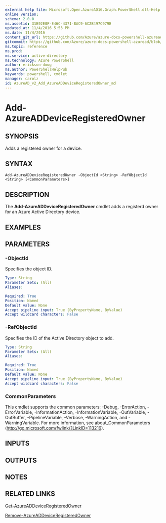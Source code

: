 ```yaml
---
external help file: Microsoft.Open.AzureAD16.Graph.PowerShell.dll-Help.xml
online version: 
schema: 2.0.0
ms.assetid: 31B92E0F-E46C-4371-8AC9-6C2B497C979B
updated_at: 11/4/2016 5:53 PM
ms.date: 11/4/2016
content_git_url: https://github.com/Azure/azure-docs-powershell-azuread/blob/live/Azure%20AD%20Cmdlets/AzureAD/v2/Add-AzureADDeviceRegisteredOwner.md
gitcommit: https://github.com/Azure/azure-docs-powershell-azuread/blob/a7cf4ce7cfe23b2450b0280daecd5927c939aced/Azure%20AD%20Cmdlets/AzureAD/v2/Add-AzureADDeviceRegisteredOwner.md
ms.topic: reference
ms.prod: 
ms.service: active-directory
ms.technology: Azure PowerShell
author: erickson-doug
ms.author: PowerShellHelpPub
keywords: powershell, cmdlet
manager: carolz
id: AzureAD_v2_Add_AzureADDeviceRegisteredOwner_md
---
```


# Add-AzureADDeviceRegisteredOwner

## SYNOPSIS
Adds a registered owner for a device.
## SYNTAX

```
Add-AzureADDeviceRegisteredOwner -ObjectId <String> -RefObjectId <String> [<CommonParameters>]
```

## DESCRIPTION
The **Add-AzureADDeviceRegisteredOwner** cmdlet adds a registerd owner for an Azure Active Directory device.
## EXAMPLES

## PARAMETERS

### -ObjectId
Specifies the object ID. 
```yaml
Type: String
Parameter Sets: (All)
Aliases: 

Required: True
Position: Named
Default value: None
Accept pipeline input: True (ByPropertyName, ByValue)
Accept wildcard characters: False
```

### -RefObjectId
Specifies the ID of the Active Directory object to add.
```yaml
Type: String
Parameter Sets: (All)
Aliases: 

Required: True
Position: Named
Default value: None
Accept pipeline input: True (ByPropertyName, ByValue)
Accept wildcard characters: False
```

### CommonParameters
This cmdlet supports the common parameters: -Debug, -ErrorAction, -ErrorVariable, -InformationAction, -InformationVariable, -OutVariable, -OutBuffer, -PipelineVariable, -Verbose, -WarningAction, and -WarningVariable. For more information, see about_CommonParameters (http://go.microsoft.com/fwlink/?LinkID=113216).

## INPUTS

## OUTPUTS

## NOTES

## RELATED LINKS
[Get-AzureADDeviceRegisteredOwner](xref:AzureAD/v2/Get-AzureADDeviceRegisteredOwner.md)

[Remove-AzureADDeviceRegisteredOwner](xref:AzureAD/v2/Remove-AzureADDeviceRegisteredOwner.md)

